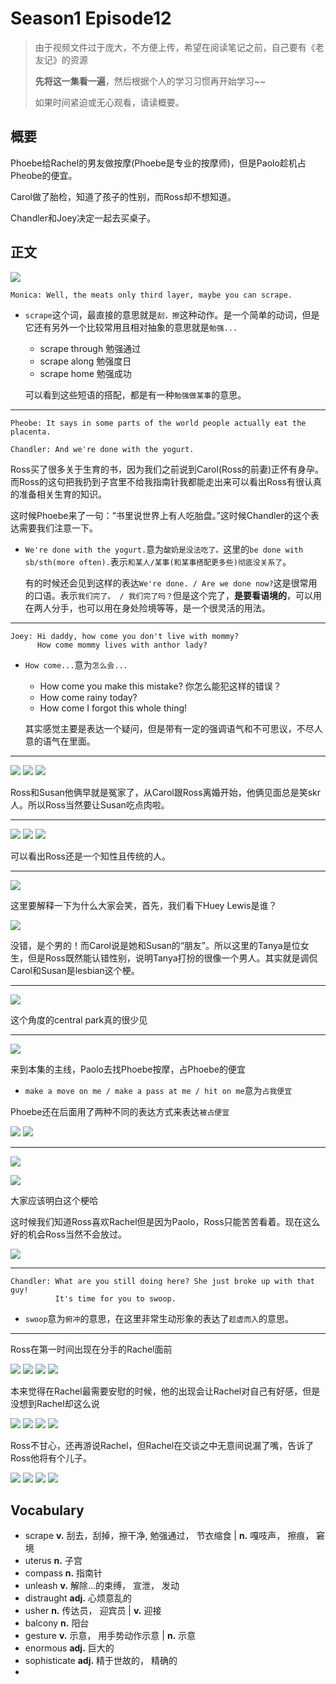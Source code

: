 # Season1 Episode12

> 由于视频文件过于庞大，不方便上传，希望在阅读笔记之前，自己要有《老友记》的资源
> 
> **先将这一集看一遍**，然后根据个人的学习习惯再开始学习~~
>
> 如果时间紧迫或无心观看，请读概要。


## 概要

Phoebe给Rachel的男友做按摩(Phoebe是专业的按摩师)，但是Paolo趁机占Pheobe的便宜。

Carol做了胎检，知道了孩子的性别，而Ross却不想知道。

Chandler和Joey决定一起去买桌子。


## 正文

![](../source/image/season1/episode12/10.47.jpg)

```
Monica: Well, the meats only third layer, maybe you can scrape.
```
- `scrape`这个词，最直接的意思就是`刮，擦`这种动作。是一个简单的动词，但是它还有另外一个比较常用且相对抽象的意思就是`勉强...`
  - scrape through 勉强通过
  - scrape along 勉强度日
  - scrape home 勉强成功
  
  可以看到这些短语的搭配，都是有一种`勉强做某事`的意思。

---

```
Pheobe: It says in some parts of the world people actually eat the placenta.

Chandler: And we're done with the yogurt.
```

Ross买了很多关于生育的书，因为我们之前说到Carol(Ross的前妻)正怀有身孕。而Ross的这句把我扔到子宫里不给我指南针我都能走出来可以看出Ross有很认真的准备相关生育的知识。

这时候Phoebe来了一句：“书里说世界上有人吃胎盘。”这时候Chandler的这个表达需要我们注意一下。

- `We're done with the yogurt.`意为`酸奶是没法吃了。`这里的`be done with sb/sth(more often).`表示`和某人/某事(和某事搭配更多些)彻底没关系了`。
  
  有的时候还会见到这样的表达`We're done. / Are we done now?`这是很常用的口语。表示`我们完了。 / 我们完了吗？`但是这个完了，**是要看语境的**，可以用在两人分手，也可以用在身处险境等等，是一个很灵活的用法。

---

```
Joey: Hi daddy, how come you don't live with mommy?
	  How come mommy lives with anthor lady?
```

- `How come...`意为`怎么会...`
  - How come you make this mistake? 你怎么能犯这样的错误？
  - How come rainy today?
  - How come I forgot this whole thing!

  其实感觉主要是表达一个疑问，但是带有一定的强调语气和不可思议，不尽人意的语气在里面。

---
![](../source/image/season1/episode12/55.53.jpg)
![](../source/image/season1/episode12/56.13.jpg)
![](../source/image/season1/episode12/56.26.jpg)

Ross和Susan他俩早就是冤家了，从Carol跟Ross离婚开始，他俩见面总是笑skr人。所以Ross当然要让Susan吃点肉啦。

---
![](../source/image/season1/episode12/57.09.jpg)
![](../source/image/season1/episode12/00.30.jpg)
![](../source/image/season1/episode12/05.44.jpg)

可以看出Ross还是一个知性且传统的人。

---

![](../source/image/season1/episode12/59.54.jpg)

这里要解释一下为什么大家会笑，首先，我们看下Huey Lewis是谁？

![](../source/image/season1/episode12/59.04.jpg)

没错，是个男的！而Carol说是她和Susan的“朋友”。所以这里的Tanya是位女生，但是Ross既然能认错性别，说明Tanya打扮的很像一个男人。其实就是调侃Carol和Susan是lesbian这个梗。

---

![](../source/image/season1/episode12/12.40.jpg)

这个角度的central park真的很少见

---

![](../source/image/season1/episode12/14.01.jpg)

 来到本集的主线，Paolo去找Phoebe按摩，占Phoebe的便宜

 - `make a move on me / make a pass at me / hit on me`意为`占我便宜`

Phoebe还在后面用了两种不同的表达方式来表达`被占便宜`

![](../source/image/season1/episode12/21.44.jpg)
![](../source/image/season1/episode12/23.31.jpg)

---
![](../source/image/season1/episode12/14.24.jpg)

![](../source/image/season1/episode12/15.05.jpg)

大家应该明白这个梗哈

这时候我们知道Ross喜欢Rachel但是因为Paolo，Ross只能苦苦看着。现在这么好的机会Ross当然不会放过。

![](../source/image/season1/episode12/18.59.jpg)

---

```
Chandler: What are you still doing here? She just broke up with that guy!
	      It's time for you to swoop.
```

- `swoop`意为`俯冲`的意思，在这里非常生动形象的表达了`趁虚而入`的意思。

---

Ross在第一时间出现在分手的Rachel面前

![](../source/image/season1/episode12/36.19.jpg)
![](../source/image/season1/episode12/36.25.jpg)
![](../source/image/season1/episode12/36.46.jpg)
![](../source/image/season1/episode12/36.55.jpg)

本来觉得在Rachel最需要安慰的时候，他的出现会让Rachel对自己有好感，但是没想到Rachel却这么说

![](../source/image/season1/episode12/37.09.jpg)
![](../source/image/season1/episode12/37.24.jpg)
![](../source/image/season1/episode12/37.28.jpg)
![](../source/image/season1/episode12/37.33.jpg)

Ross不甘心，还再游说Rachel，但Rachel在交谈之中无意间说漏了嘴，告诉了Ross他将有个儿子。

![](../source/image/season1/episode12/38.14.jpg)
![](../source/image/season1/episode12/40.05.jpg)
![](../source/image/season1/episode12/40.15.jpg)
![](../source/image/season1/episode12/41.05.jpg)

 

 


## Vocabulary

- scrape **v.** 刮去，刮掉，擦干净, 勉强通过， 节衣缩食 |  **n.** 嘎吱声， 擦痕， 窘境
- uterus **n.** 子宫
- compass **n.** 指南针
- unleash **v.** 解除...的束缚， 宣泄， 发动
- distraught **adj.** 心烦意乱的
- usher **n.** 传达员， 迎宾员 | **v.** 迎接
- balcony **n.** 阳台
- gesture **v.** 示意， 用手势动作示意 | **n.** 示意
- enormous **adj.** 巨大的
- sophisticate **adj.** 精于世故的， 精确的
-  